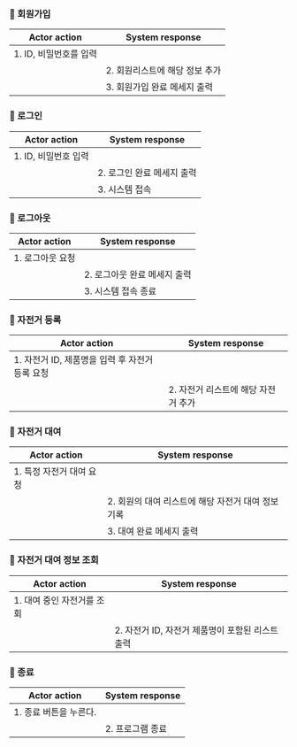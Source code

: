 ### 📌 회원가입

| Actor action | System response |
| ------------ | --------------- |
| 1. ID, 비밀번호를 입력 |                 |
|              | 2. 회원리스트에 해당 정보 추가 |
|              | 3. 회원가입 완료 메세지 출력 |

### 📌 로그인

| Actor action | System response |
| ------------ | --------------- |
| 1. ID, 비밀번호 입력 |                 |
|              | 2. 로그인 완료 메세지 출력 |
|              | 3. 시스템 접속 |

### 📌 로그아웃

| Actor action | System response |
| ------------ | --------------- |
| 1. 로그아웃 요청 |                 |
|              | 2. 로그아웃 완료 메세지 출력 |
|              | 3. 시스템 접속 종료 |

### 📌 자전거 등록

| Actor action | System response |
| ------------ | --------------- |
| 1. 자전거 ID, 제품명을 입력 후 자전거 등록 요청 |                 |
|              | 2. 자전거 리스트에 해당 자전거 추가 |

### 📌 자전거 대여

| Actor action | System response |
| ------------ | --------------- |
| 1. 특정 자전거 대여 요청 |                 |
|              | 2. 회원의 대여 리스트에 해당 자전거 대여 정보 기록 |
|              | 3. 대여 완료 메세지 출력 |

### 📌 자전거 대여 정보 조회

| Actor action | System response |
| ------------ | --------------- |
| 1. 대여 중인 자전거를 조회 |                 |
|              | 2. 자전거 ID, 자전거 제품명이 포함된 리스트 출력 |

### 📌 종료

| Actor action | System response |
| ------------ | --------------- |
| 1. 종료 버튼을 누른다. |                 |
|              | 2. 프로그램 종료 |